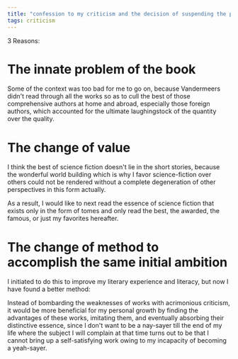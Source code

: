 ```yaml
---
title: "confession to my criticism and the decision of suspending the project of commenting the Big Book"
tags: criticism
---
```



3 Reasons:

# The innate problem of the book

Some of the context was too bad for me to go on, because Vandermeers didn't read through all the works so as to cull the best of those comprehensive authors at home and abroad, especially those foreign authors, which accounted for the ultimate laughingstock of the quantity over the quality.

# The change of value
I think the best of science fiction doesn't lie in the short stories, because the wonderful world building which is why I favor science-fiction over others could not be rendered without a complete degeneration of other perspectives in this form actually.

As a result, I would like to next read the essence of science fiction that exists only in the form of tomes and only read the best, the awarded, the famous, or just my favorites hereafter.

# The change of method to accomplish the same initial ambition
I initiated to do this to improve my literary experience and literacy, but now I have found a better method:
	
Instead of bombarding the weaknesses of works with acrimonious criticism, it would be more beneficial for my personal growth by finding the advantages of these works, imitating them, and eventually absorbing their distinctive essence, since I don't want to be a nay-sayer till the end of my life where the subject I will complain at that time turns out to be that I cannot bring up a self-satisfying work owing to my incapacity of becoming a yeah-sayer.
